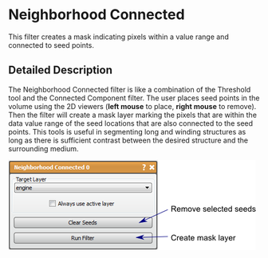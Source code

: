 # Neighborhood Connected

This filter creates a mask indicating pixels within a value range and connected to seed points.

## Detailed Description

The Neighborhood Connected filter is like a combination of the Threshold tool and the Connected Component filter. The user places seed points in the volume using the 2D viewers (**left mouse** to place, **right mouse** to remove). Then the filter will create a mask layer marking the pixels that are within the data value range of the seed locations that are also connected to the seed points. This tools is useful in segmenting long and winding structures as long as there is sufficient contrast between the desired structure and the surrounding medium.

![alt text](../images/NeighborhoodConnectedGUI.png)
